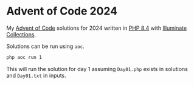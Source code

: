 # Advent of Code 2024

My [Advent of Code][aoc] solutions for 2024
written in [PHP 8.4][php] with [Illuminate Collections][pic].

Solutions can be run using `aoc`.

```bash
php aoc run 1
```

This will run the solution for day 1 assuming `Day01.php` exists in solutions and `Day01.txt` in inputs.

[aoc]: https://adventofcode.com/2024
[php]: https://www.php.net/releases/8.4/en.php
[pic]: https://packagist.org/packages/illuminate/collections
